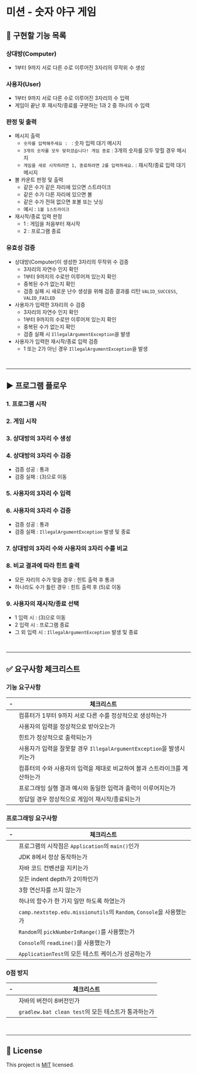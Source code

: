 # 미션 - 숫자 야구 게임

## 🏁 구현할 기능 목록

### 상대방(Computer)
- 1부터 9까지 서로 다른 수로 이루어진 3자리의 무작위 수 생성

### 사용자(User)
- 1부터 9까지 서로 다른 수로 이루어진 3자리의 수 입력
- 게임이 끝난 후 재시작/종료를 구분하는 1과 2 중 하나의 수 입력

### 판정 및 출력
- 메시지 출력
  - `숫자를 입력해주세요 : ` : 숫자 입력 대기 메시지
  - `3개의 숫자를 모두 맞히셨습니다! 게임 종료` : 3개의 숫자를 모두 맞힐 경우 메시지
  - `게임을 새로 시작하려면 1, 종료하려면 2를 입력하세요.` : 재시작/종료 입력 대기 메시지
- 볼 카운트 판정 및 출력
  - 같은 수가 같은 자리에 있으면 스트라이크
  - 같은 수가 다른 자리에 있으면 볼 
  - 같은 수가 전혀 없으면 포볼 또는 낫싱
  - 예시 : `1볼 1스트라이크`
- 재시작/종료 입력 판정
  - 1 : 게임을 처음부터 재시작
  - 2 : 프로그램 종료

### 유효성 검증
- 상대방(Computer)이 생성한 3자리의 무작위 수 검증
  - 3자리의 자연수 인지 확인
  - 1부터 9까지의 수로만 이루어져 있는지 확인
  - 중복된 수가 없는지 확인
  - 검증 실패 시 새로운 난수 생성을 위해 검증 결과를 리턴
    `VALID_SUCCESS`, `VALID_FAILED`
- 사용자가 입력한 3자리의 수 검증
  - 3자리의 자연수 인지 확인
  - 1부터 9까지의 수로만 이루어져 있는지 확인
  - 중복된 수가 없는지 확인
  - 검증 실패 시 `IllegalArgumentException`을 발생
- 사용자가 입력한 재시작/종료 입력 검증
  - 1 또는 2가 아닌 경우 `IllegalArgumentException`을 발생

<br>

---

## ▶️ 프로그램 플로우

### 1. 프로그램 시작
### 2. 게임 시작
### 3. 상대방의 3자리 수 생성
### 4. 상대방의 3자리 수 검증
- 검증 성공 : 통과
- 검증 실패 : (3)으로 이동
### 5. 사용자의 3자리 수 입력
### 6. 사용자의 3자리 수 검증
- 검증 성공 : 통과
- 검증 실패 : `IllegalArgumentException` 발생 및 종료
### 7. 상대방의 3자리 수와 사용자의 3자리 수를 비교
### 8. 비교 결과에 따라 힌트 출력
- 모든 자리의 수가 맞을 경우 : 힌트 출력 후 통과
- 하나라도 수가 틀린 경우 : 힌트 출력 후 (5)로 이동
### 9. 사용자의 재시작/종료 선택
- 1 입력 시 : (3)으로 이동
- 2 입력 시 : 프로그램 종료
- 그 외 입력 시 : `IllegalArgumentException` 발생 및 종료

<br>

---

## ✅ 요구사항 체크리스트

### 기능 요구사항
|-|체크리스트|
|---|---|
| |컴퓨터가 1부터 9까지 서로 다른 수를 정상적으로 생성하는가|
| |사용자의 입력을 정상적으로 받아오는가|
| |힌트가 정상적으로 출력되는가|
| |사용자가 입력을 잘못할 경우 `IllegalArgumentException`을 발생시키는가|
| |컴퓨터의 수와 사용자의 입력을 제대로 비교하여 볼과 스트라이크를 계산하는가|
| |프로그래밍 실행 결과 예시와 동일한 입력과 출력이 이루어지는가|
| |정답일 경우 정상적으로 게임이 재시작/종료되는가|

### 프로그래밍 요구사항
|-|체크리스트|
|---|---|
| |프로그램의 시작점은 `Application`의 `main()`인가|
| |JDK 8에서 정상 동작하는가|
| |자바 코드 컨벤션을 지키는가|
| |모든 indent depth가 2이하인가|
| |3항 연산자를 쓰지 않는가|
| |하나의 함수가 한 가지 일만 하도록 하였는가|
| |`camp.nextstep.edu.missionutils`의 `Random`, `Console`을 사용했는가|
| |`Random`의 `pickNumberInRange()`를 사용했는가|
| |`Console`의 `readLine()`을 사용했는가|
| |`ApplicationTest`의 모든 테스트 케이스가 성공하는가|

### 0점 방지
|-|체크리스트|
|---|---|
| |자바의 버전이 8버전인가|
| |`gradlew.bat clean test`의 모든 테스트가 통과하는가|

<br>

---

## 📝 License

This project is [MIT](https://github.com/woowacourse/java-baseball-precourse/blob/master/LICENSE) licensed.
